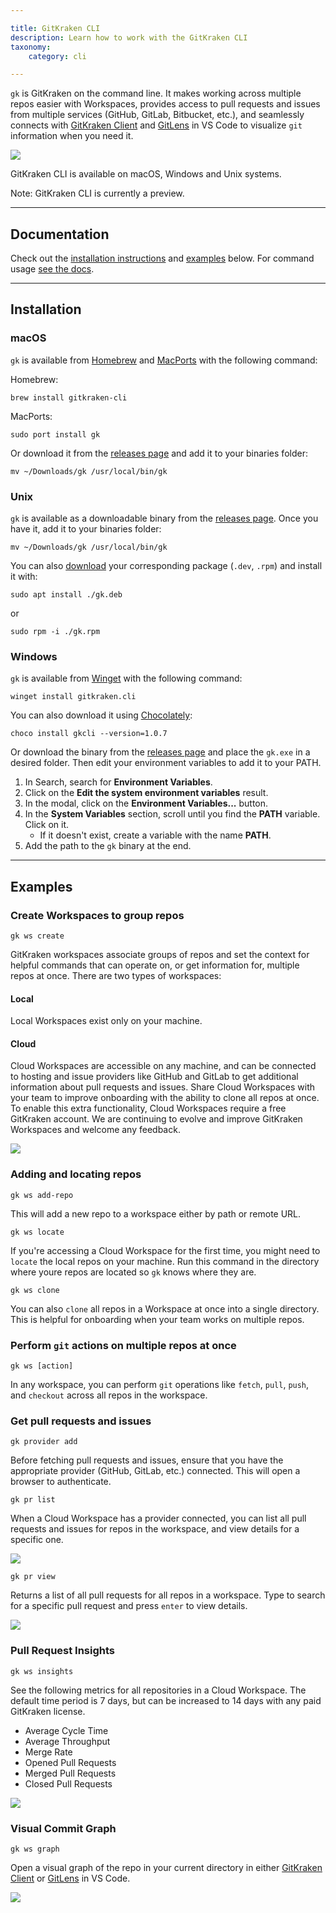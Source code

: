 ```yaml
---

title: GitKraken CLI
description: Learn how to work with the GitKraken CLI
taxonomy:
    category: cli

---
```


`gk` is GitKraken on the command line. It makes working across multiple repos easier with Workspaces, provides access to pull requests and issues from multiple services (GitHub, GitLab, Bitbucket, etc.), and seamlessly connects with [GitKraken Client](https://www.gitkraken.com/git-client) and [GitLens](https://marketplace.visualstudio.com/items?itemName=eamodio.gitlens) in VS Code to visualize `git` information when you need it.

<img src="/wp-content/uploads/cli-gk.png" class="img-responsive center img-bordered">

GitKraken CLI is available on macOS, Windows and Unix systems.

<div class='callout callout--basic'>
   	<p>Note: GitKraken CLI is currently a preview.</p>
</div>

***

## Documentation

Check out the [installation instructions](/gitkraken-client/gitkraken-cli/#Installation) and [examples](/gitkraken-client/gitkraken-cli/#Examples) below. For command usage [see the docs](https://gitkraken.github.io/gk-cli/docs/gk.html).

***

## Installation

### macOS 

`gk` is available from [Homebrew](https://brew.sh/) and [MacPorts](https://www.macports.org/) with the following command:

Homebrew:

```
brew install gitkraken-cli
```

MacPorts:

```
sudo port install gk
```

Or download it from the [releases page](https://github.com/gitkraken/gk-cli/releases/latest) and add it to your binaries folder:

```
mv ~/Downloads/gk /usr/local/bin/gk
``` 

### Unix

`gk` is available as a downloadable binary from the [releases page](https://github.com/gitkraken/gk-cli/releases/latest). Once you have it, add it to your binaries folder:

```
mv ~/Downloads/gk /usr/local/bin/gk
``` 

You can also [download](https://github.com/gitkraken/gk-cli/releases/latest) your corresponding package (`.dev`, `.rpm`) and install it with:

```
sudo apt install ./gk.deb
```

or 

```
sudo rpm -i ./gk.rpm
```

### Windows

`gk` is available from [Winget](https://github.com/microsoft/winget-cli) with the following command:

```
winget install gitkraken.cli
```

You can also download it using [Chocolately](https://community.chocolatey.org/packages/GKCLI):

```
choco install gkcli --version=1.0.7
```

Or download the binary from the [releases page](https://github.com/gitkraken/gk-cli/releases/latest) and place the `gk.exe` in a desired folder. Then edit your environment variables to add it to your PATH.

1. In Search, search for **Environment Variables**.
2. Click on the **Edit the system environment variables** result.
3. In the modal, click on the **Environment Variables...** button.
4. In the **System Variables** section, scroll until you find the **PATH** variable. Click on it.
    - If it doesn't exist, create a variable with the name **PATH**. 
5. Add the path to the `gk` binary at the end.

***

## Examples

### Create Workspaces to group repos

```
gk ws create
```

GitKraken workspaces associate groups of repos and set the context for helpful commands that can operate on, or get information for, multiple repos at once. There are two types of workspaces:

#### Local
Local Workspaces exist only on your machine.

#### Cloud
Cloud Workspaces are accessible on any machine, and can be connected to hosting and issue providers like GitHub and GitLab to get additional information about pull requests and issues. Share Cloud Workspaces with your team to improve onboarding with the ability to clone all repos at once. To enable this extra functionality, Cloud Workspaces require a free GitKraken account. We are continuing to evolve and improve GitKraken Workspaces and welcome any feedback.

<img src="/wp-content/uploads/cli-ws-create.png" class="img-responsive center img-bordered">

### Adding and locating repos

```
gk ws add-repo
```

This will add a new repo to a workspace either by path or remote URL.

```
gk ws locate
```

If you're accessing a Cloud Workspace for the first time, you might need to `locate` the local repos on your machine. Run this command in the directory where youre repos are located so `gk` knows where they are.

```
gk ws clone
```

You can also `clone` all repos in a Workspace at once into a single directory. This is helpful for onboarding when your team works on multiple repos.

### Perform `git` actions on multiple repos at once

```
gk ws [action]
```

In any workspace, you can perform `git` operations like `fetch`, `pull`, `push`, and `checkout` across all repos in the workspace.

### Get pull requests and issues

```
gk provider add
```

Before fetching pull requests and issues, ensure that you have the appropriate provider (GitHub, GitLab, etc.) connected. This will open a browser to authenticate.

```
gk pr list
```

When a Cloud Workspace has a provider connected, you can list all pull requests and issues for repos in the workspace, and view details for a specific one.

<img src="/wp-content/uploads/cli-pr-list.png" class="img-responsive center img-bordered">

```
gk pr view
```

Returns a list of all pull requests for all repos in a workspace. Type to search for a specific pull request and press `enter` to view details.

<img src="/wp-content/uploads/cli-pr-view.png" class="img-responsive center img-bordered">

### Pull Request Insights

```
gk ws insights
```

See the following metrics for all repositories in a Cloud Workspace. The default time period is 7 days, but can be increased to 14 days with any paid GitKraken license.
- Average Cycle Time
- Average Throughput
- Merge Rate
- Opened Pull Requests
- Merged Pull Requests
- Closed Pull Requests

<img src="/wp-content/uploads/cli-ws-insights.png" class="img-responsive center img-bordered">

### Visual Commit Graph

```
gk ws graph
```

Open a visual graph of the repo in your current directory in either [GitKraken Client](https://www.gitkraken.com/git-client) or [GitLens](https://marketplace.visualstudio.com/items?itemName=eamodio.gitlens) in VS Code.

<img src='/wp-content/uploads/cli-gk-graph.gif' class='img-bordered img-responsive center'>

